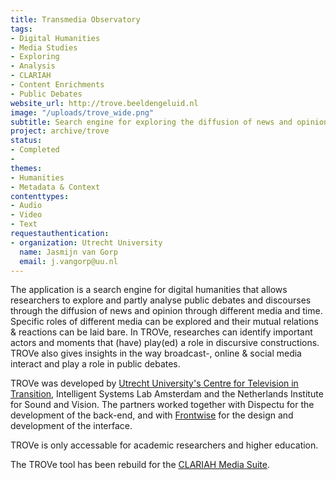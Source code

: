 ```yaml
---
title: Transmedia Observatory
tags:
- Digital Humanities
- Media Studies
- Exploring
- Analysis
- CLARIAH
- Content Enrichments
- Public Debates
website_url: http://trove.beeldengeluid.nl
image: "/uploads/trove_wide.png"
subtitle: Search engine for exploring the diffusion of news and opinion
project: archive/trove
status:
- Completed
- 
themes:
- Humanities
- Metadata & Context
contenttypes:
- Audio
- Video
- Text
requestauthentication:
- organization: Utrecht University
  name: Jasmijn van Gorp
  email: j.vangorp@uu.nl
---
```


The application is a search engine for digital humanities that allows researchers to explore and partly analyse public debates and discourses through the diffusion of news and opinion through different media and time. Specific roles of different media can be explored and their mutual relations & reactions can be laid bare. In TROVe, researches can identify important actors and moments that (have) play(ed) a role in discursive constructions. TROVe also gives insights in the way broadcast-, online & social media interact and play a role in public debates.

TROVe was developed by [Utrecht University's Centre for Television in Transition](https://tvit.wp.hum.uu.nl), Intelligent Systems Lab Amsterdam and the Netherlands Institute for Sound and Vision. The partners worked together with Dispectu for the development of the back-end, and with [Frontwise](https://www.frontwise.com) for the design and development of the interface. 

TROVe is only accessable for academic researchers and higher education.

The TROVe tool has been rebuild for the [CLARIAH Media Suite](http://mediasuite.clariah.nl/).
